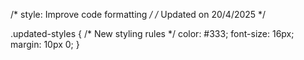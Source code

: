 /* style: Improve code formatting */
/* Updated on 20/4/2025 */

.updated-styles {
  /* New styling rules */
  color: #333;
  font-size: 16px;
  margin: 10px 0;
}